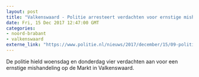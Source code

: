 ```yaml
---
layout: post
title: "Valkenswaard - Politie arresteert verdachten voor ernstige mishandeling"
date: Fri, 15 Dec 2017 12:47:00 GMT
categories: 
- noord-brabant 
- valkenswaard 
externe_link: "https://www.politie.nl/nieuws/2017/december/15/09-politie-arresteert-verdachten-voor-ernstige-mishandeling.html"
---
```


De politie hield woensdag en donderdag vier verdachten aan voor een ernstige mishandeling op de Markt in Valkenswaard.
